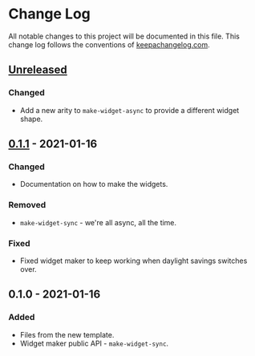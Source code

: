 # Change Log
All notable changes to this project will be documented in this file. This change log follows the conventions of [keepachangelog.com](http://keepachangelog.com/).

## [Unreleased]
### Changed
- Add a new arity to `make-widget-async` to provide a different widget shape.

## [0.1.1] - 2021-01-16
### Changed
- Documentation on how to make the widgets.

### Removed
- `make-widget-sync` - we're all async, all the time.

### Fixed
- Fixed widget maker to keep working when daylight savings switches over.

## 0.1.0 - 2021-01-16
### Added
- Files from the new template.
- Widget maker public API - `make-widget-sync`.

[Unreleased]: https://github.com/your-name/dis/compare/0.1.1...HEAD
[0.1.1]: https://github.com/your-name/dis/compare/0.1.0...0.1.1
